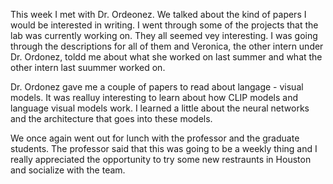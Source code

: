 This week I met with Dr. Ordeonez. We talked about the kind of papers I would be interested in writing. I went through some of the projects that the lab was currently working on. They all seemed vey interesting. I was going through the descriptions for all of them and Veronica, the other intern under Dr. Ordonez, toldd me about what she worked on last summer and what the other intern last suummer worked on.

Dr. Ordonez gave me a couple of papers to read about langage - visual models. It was realluy interesting to learn about how CLIP models and language visual models work. I learned a little about the neural networks and the architecture that goes into these models.

We once again went out for lunch with the professor and the graduate students. The professor said that this was going to be a weekly thing and I really appreciated the opportunity to try some new restraunts in Houston and socialize with the team.
